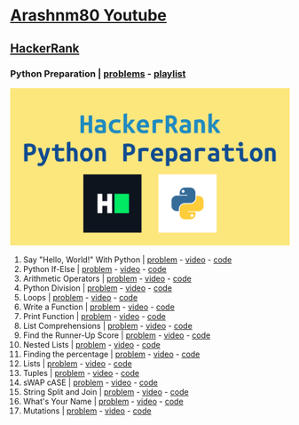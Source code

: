 # [Arashnm80 Youtube](https://www.youtube.com/@Arashnm80)
## [HackerRank](https://www.hackerrank.com/)
### Python Preparation | [problems](https://www.hackerrank.com/domains/python) - [playlist](https://youtube.com/playlist?list=PLHzXiG6EUYn5luCwIrAQ_FL7oCsx65_Qd)
![python preparation](https://github.com/arashnm80/youtube/blob/main/HackerRank/python-preparation/playlist%20thumbnail.png)
1. Say "Hello, World!" With Python | [problem](https://www.hackerrank.com/challenges/py-hello-world) - [video](https://youtu.be/Js3py57DxXo) - [code](https://github.com/arashnm80/youtube/blob/main/HackerRank/python-preparation/1.%20Say%20Hello%2C%20World%20With%20Python.py)
2. Python If-Else | [problem](https://www.hackerrank.com/challenges/py-if-else/problem) - [video](https://youtu.be/GP8_B1_oMA8) - [code](https://github.com/arashnm80/youtube/blob/main/HackerRank/python-preparation/2.%20Python%20If-Else.py)
3. Arithmetic Operators | [problem](https://www.hackerrank.com/challenges/python-arithmetic-operators/problem) - [video](https://youtu.be/SNt3FzzvY6o) - [code](https://github.com/arashnm80/youtube/blob/main/HackerRank/python-preparation/3.%20Arithmetic%20Operators.py)
4. Python Division | [problem](https://www.hackerrank.com/challenges/python-division/problem?isFullScreen=true) - [video](https://youtu.be/9ZHhBo3Tibs) - [code](https://github.com/arashnm80/youtube/blob/main/HackerRank/python-preparation/4.%20Python%20Division.py)
5. Loops | [problem](https://www.hackerrank.com/challenges/python-loops/problem?isFullScreen=true) - [video](https://youtu.be/_XzjNro5V2U) - [code](https://github.com/arashnm80/youtube/blob/main/HackerRank/python-preparation/5.%20Loops.py)
6. Write a Function | [problem](https://www.hackerrank.com/challenges/write-a-function/problem) - [video](https://youtu.be/PJOtrRqRwJY) - [code](https://github.com/arashnm80/youtube/blob/main/HackerRank/python-preparation/6.%20Write%20a%20function.py)
7. Print Function | [problem](https://www.hackerrank.com/challenges/python-print/problem?isFullScreen=true) - [video]() - [code](https://github.com/arashnm80/youtube/blob/main/HackerRank/python-preparation/7.%20Print%20Function.py)
8. List Comprehensions | [problem](https://www.hackerrank.com/challenges/list-comprehensions/problem?isFullScreen=true) - [video](https://youtu.be/TvTUSr2L-R0) - [code](https://github.com/arashnm80/youtube/blob/main/HackerRank/python-preparation/8.%20List%20Comprehensions.py)
9. Find the Runner-Up Score | [problem](https://www.hackerrank.com/challenges/find-second-maximum-number-in-a-list/problem?isFullScreen=true) - [video](https://youtu.be/2MH7eCjG2IY) - [code](https://github.com/arashnm80/youtube/blob/main/HackerRank/python-preparation/9.%20Find%20the%20Runner-Up%20Score.py)
10. Nested Lists | [problem](https://www.hackerrank.com/challenges/nested-list/problem?isFullScreen=true) - [video](https://youtu.be/J-_l6XfiwNk) - [code](https://github.com/arashnm80/youtube/blob/main/HackerRank/python-preparation/10.%20Nested%20Lists.py)
11. Finding the percentage | [problem](https://www.hackerrank.com/challenges/finding-the-percentage/problem?isFullScreen=true) - [video](https://youtu.be/gq9-6Rueo-Y) - [code](https://github.com/arashnm80/youtube/blob/main/HackerRank/python-preparation/11.%20Finding%20the%20percentage.py)
12. Lists | [problem](https://www.hackerrank.com/challenges/python-lists/problem?isFullScreen=true) - [video](https://youtu.be/pBuWfPMS60g) - [code](https://github.com/arashnm80/youtube/blob/main/HackerRank/python-preparation/12.%20Lists)
13. Tuples | [problem](https://www.hackerrank.com/challenges/python-tuples/problem?isFullScreen=true) - [video](https://youtu.be/_CmnnW2Eonw) - [code](https://github.com/arashnm80/youtube/blob/main/HackerRank/python-preparation/13.%20Tuples.py)
14. sWAP cASE | [problem](https://www.hackerrank.com/challenges/swap-case/problem?isFullScreen=true) - [video](https://youtu.be/XVX2_Rk_E70) - [code](https://github.com/arashnm80/youtube/blob/main/HackerRank/python-preparation/14.%20sWAP%20cASE.py)
15. String Split and Join | [problem](https://www.hackerrank.com/challenges/python-string-split-and-join/problem?isFullScreen=true) - [video](https://youtu.be/0HuM90j1WMw) - [code](https://github.com/arashnm80/youtube/blob/main/HackerRank/python-preparation/15.%20String%20Split%20and%20Join.py)
16. What's Your Name | [problem](https://www.hackerrank.com/challenges/whats-your-name/problem?isFullScreen=true) - [video](https://youtu.be/xqP5IZcarlE) - [code](https://github.com/arashnm80/youtube/blob/main/HackerRank/python-preparation/16.%20What's%20Your%20Name.py)
17. Mutations | [problem](https://www.hackerrank.com/challenges/python-mutations/problem?isFullScreen=true) - [video](https://youtu.be/5O_5hflZxzA) - [code](https://github.com/arashnm80/youtube/blob/main/HackerRank/python-preparation/17.%20Mutations.py)
